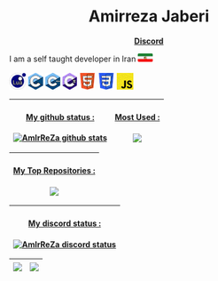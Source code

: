 <h1 align='center'></center>   Amirreza Jaberi   <center></h1>
<p align='center'><b><a href='https://discord.gg/BGZWaFzaUP'>Discord</a></b></h5>

<br />

I am a self taught developer in Iran <img src="./assist/iran.png"  height="15" width="auto">
<br />
<br />
<code><img height="30" alt="lua" src="./assist/lua.png"></code>
<code><img height="30" alt="c" src="./assist/c.png"></code>
<code><img height="30" alt="c++" src="./assist/cpp.png"></code>
<code><img height="30" alt="c#" src="./assist/csharp.png"></code>
<code><img height="30" alt="html" src="./assist/html.png"></code>
<code><img height="30" alt="css" src="./assist/css.png"></code>
<code><img height="30" alt="js" src="./assist/javascripts.png"></code> 


| <a href="https://github.com/anuraghazra/github-readme-stats"><h4>My github status :</h4><img align="center" src="https://github-readme-stats.vercel.app/api?username=AmIrReZa386&show_icons=true&include_all_commits=true&theme=vision-friendly-dark&hide_border=true" alt="AmIrReZa github stats"/></a> | <a href="https://github.com/anuraghazra/github-readme-stats"><h4>Most Used :</h4><img align="center" src="https://github-readme-stats.vercel.app/api/top-langs/?username=AmIrReZa386&layout=compact&theme=vision-friendly-dark&hide_border=true" /></a>
| ------------- | ------------- |

| <a href="https://github.com/anuraghazra/github-readme-stats"><h4>My Top Repositories :</h4><img align="center" src="https://github-readme-stats.vercel.app/api/pin/?username=AmIrReZa386&repo=FIREAC&theme=vision-friendly-dark" /></a>
| ----------------------------- |

| <a href="https://github.com/anuraghazra/github-readme-stats"><h4>My discord status :</h4><img align="center" src="https://discord.c99.nl/widget/theme-4/783576714852171797.png" alt="AmIrReZa discord status"/></a>
| ----------------------------- |

| <a href="https://discord.gg/BGZWaFzaUP"><img align="center" width="25px" src="https://www.svgrepo.com/show/353655/discord-icon.svg" /></a> | <a href="https://www.instagram.com/jab.amirreza/"><img align="center" width="25px" src="https://camo.githubusercontent.com/c9dacf0f25a1489fdbc6c0d2b41cda58b77fa210a13a886d6f99e027adfbd358/68747470733a2f2f6564656e742e6769746875622e696f2f537570657254696e7949636f6e732f696d616765732f7376672f696e7374616772616d2e737667" /></a>
| ------------- | ------------- |
